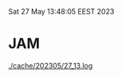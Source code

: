 Sat 27 May 13:48:05 EEST 2023
# JAM
<a href='./cache/202305/27_13.log'>./cache/202305/27_13.log</a>
